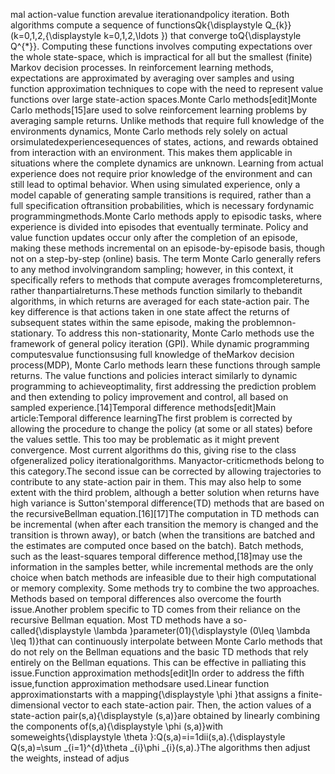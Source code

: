 mal action-value function arevalue iterationandpolicy iteration. Both algorithms compute a sequence of functionsQk{\displaystyle Q_{k}}(k=0,1,2,{\displaystyle k=0,1,2,\ldots }) that converge toQ{\displaystyle Q^{*}}. Computing these functions involves computing expectations over the whole state-space, which is impractical for all but the smallest (finite) Markov decision processes. In reinforcement learning methods, expectations are approximated by averaging over samples and using function approximation techniques to cope with the need to represent value functions over large state-action spaces.Monte Carlo methods[edit]Monte Carlo methods[15]are used to solve reinforcement learning problems by averaging sample returns. Unlike methods that require full knowledge of the environments dynamics, Monte Carlo methods rely solely on actual orsimulatedexperiencesequences of states, actions, and rewards obtained from interaction with an environment. This makes them applicable in situations where the complete dynamics are unknown. Learning from actual experience does not require prior knowledge of the environment and can still lead to optimal behavior. When using simulated experience, only a model capable of generating sample transitions is required, rather than a full specification oftransition probabilities, which is necessary fordynamic programmingmethods.Monte Carlo methods apply to episodic tasks, where experience is divided into episodes that eventually terminate. Policy and value function updates occur only after the completion of an episode, making these methods incremental on an episode-by-episode basis, though not on a step-by-step (online) basis. The term Monte Carlo generally refers to any method involvingrandom sampling; however, in this context, it specifically refers to methods that compute averages fromcompletereturns, rather thanpartialreturns.These methods function similarly to thebandit algorithms, in which returns are averaged for each state-action pair. The key difference is that actions taken in one state affect the returns of subsequent states within the same episode, making the problemnon-stationary. To address this non-stationarity, Monte Carlo methods use the framework of general policy iteration (GPI). While dynamic programming computesvalue functionsusing full knowledge of theMarkov decision process(MDP), Monte Carlo methods learn these functions through sample returns. The value functions and policies interact similarly to dynamic programming to achieveoptimality, first addressing the prediction problem and then extending to policy improvement and control, all based on sampled experience.[14]Temporal difference methods[edit]Main article:Temporal difference learningThe first problem is corrected by allowing the procedure to change the policy (at some or all states) before the values settle. This too may be problematic as it might prevent convergence. Most current algorithms do this, giving rise to the class ofgeneralized policy iterationalgorithms. Manyactor-criticmethods belong to this category.The second issue can be corrected by allowing trajectories to contribute to any state-action pair in them. This may also help to some extent with the third problem, although a better solution when returns have high variance is Sutton'stemporal difference(TD) methods that are based on the recursiveBellman equation.[16][17]The computation in TD methods can be incremental (when after each transition the memory is changed and the transition is thrown away), or batch (when the transitions are batched and the estimates are computed once based on the batch). Batch methods, such as the least-squares temporal difference method,[18]may use the information in the samples better, while incremental methods are the only choice when batch methods are infeasible due to their high computational or memory complexity. Some methods try to combine the two approaches. Methods based on temporal differences also overcome the fourth issue.Another problem specific to TD comes from their reliance on the recursive Bellman equation. Most TD methods have a so-called{\displaystyle \lambda }parameter(01){\displaystyle (0\leq \lambda \leq 1)}that can continuously interpolate between Monte Carlo methods that do not rely on the Bellman equations and the basic TD methods that rely entirely on the Bellman equations. This can be effective in palliating this issue.Function approximation methods[edit]In order to address the fifth issue,function approximation methodsare used.Linear function approximationstarts with a mapping{\displaystyle \phi }that assigns a finite-dimensional vector to each state-action pair. Then, the action values of a state-action pair(s,a){\displaystyle (s,a)}are obtained by linearly combining the components of(s,a){\displaystyle \phi (s,a)}with someweights{\displaystyle \theta }:Q(s,a)=i=1dii(s,a).{\displaystyle Q(s,a)=\sum _{i=1}^{d}\theta _{i}\phi _{i}(s,a).}The algorithms then adjust the weights, instead of adjus